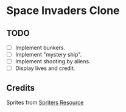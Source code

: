 # Space Invaders Clone

## TODO
- [ ] Implement bunkers.
- [ ] Implement "mystery ship".
- [ ] Implement shooting by aliens.
- [ ] Display lives and credit.

## Credits

Sprites from [Spriters Resource](https://web.archive.org/web/20200622071728/https://www.spriters-resource.com/arcade/spaceinv/sheet/115520/)
